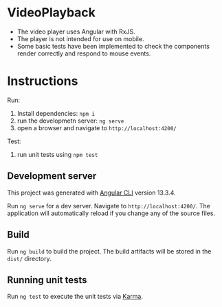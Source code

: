 # VideoPlayback

- The video player uses Angular with RxJS. 
- The player is not intended for use on mobile. 
- Some basic tests have been implemented to check the components render correctly and respond to mouse events.

# Instructions

Run: 
1. Install dependencies: `npm i`
2. run the developmetn server: `ng serve`
3. open a browser and navigate to `http://localhost:4200/`

Test:
1. run unit tests using `npm test`

## Development server

This project was generated with [Angular CLI](https://github.com/angular/angular-cli) version 13.3.4.

Run `ng serve` for a dev server. Navigate to `http://localhost:4200/`. The application will automatically reload if you change any of the source files.

## Build

Run `ng build` to build the project. The build artifacts will be stored in the `dist/` directory.

## Running unit tests

Run `ng test` to execute the unit tests via [Karma](https://karma-runner.github.io).

